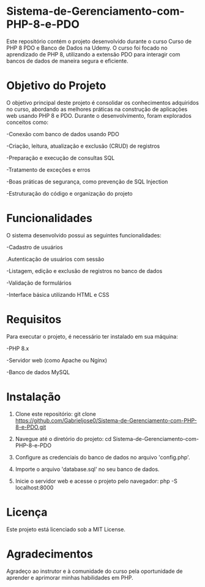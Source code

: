# Sistema-de-Gerenciamento-com-PHP-8-e-PDO


Este repositório contém o projeto desenvolvido durante o curso Curso de PHP 8 PDO e Banco de Dados na Udemy. O curso foi focado no aprendizado de PHP 8, utilizando a extensão PDO para interagir com bancos de dados de maneira segura e eficiente.



# Objetivo do Projeto
O objetivo principal deste projeto é consolidar os conhecimentos adquiridos no curso, abordando as melhores práticas na construção de aplicações web usando PHP 8 e PDO. Durante o desenvolvimento, foram explorados conceitos como:



-Conexão com banco de dados usando PDO


-Criação, leitura, atualização e exclusão (CRUD) de registros


-Preparação e execução de consultas SQL


-Tratamento de exceções e erros


-Boas práticas de segurança, como prevenção de SQL Injection


-Estruturação do código e organização do projeto



# Funcionalidades
O sistema desenvolvido possui as seguintes funcionalidades:

-Cadastro de usuários


.Autenticação de usuários com sessão


-Listagem, edição e exclusão de registros no banco de dados


-Validação de formulários


-Interface básica utilizando HTML e CSS



# Requisitos
Para executar o projeto, é necessário ter instalado em sua máquina:

-PHP 8.x


-Servidor web (como Apache ou Nginx)


-Banco de dados MySQL



# Instalação
1. Clone este repositório:
git clone https://github.com/Gabrieljose0/Sistema-de-Gerenciamento-com-PHP-8-e-PDO.git

2. Navegue até o diretório do projeto:
cd Sistema-de-Gerenciamento-com-PHP-8-e-PDO

3. Configure as credenciais do banco de dados no arquivo 'config.php'.

4. Importe o arquivo 'database.sql' no seu banco de dados.

5. Inicie o servidor web e acesse o projeto pelo navegador:
php -S localhost:8000



# Licença
Este projeto está licenciado sob a MIT License.



# Agradecimentos
Agradeço ao instrutor e à comunidade do curso pela oportunidade de aprender e aprimorar minhas habilidades em PHP.
